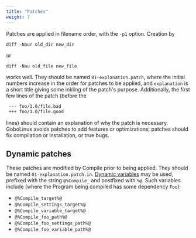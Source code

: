```yaml
---
title: "Patches"
weight: 7
---
```


Patches are applied in filename order, with the `-p1` option. Creation by

```fish
diff -Naur old_dir new_dir
```

or

```fish
diff -Nau old_file new_file
```

works well. They should be named `01-explanation.patch`, where the initial
numbers increase in the order for patches to be applied, and `explanation` is a
short title giving some inkling of the patch's purpose. Additionally, the first
few lines of the patch (before the

```diff
 --- foo/1.0/file.bad
 +++ foo/1.0/file.good
```

lines) should contain an explanation of why the patch is necessary. GoboLinux
avoids patches to add features or optimizations; patches should fix compilation
or installation, or true bugs.

## Dynamic patches

These patches are modified by Compile prior to being applied. They should be
named `01-explanation.patch.in`. [Dynamic variables](#dynamic-variables) may be
used, prefixed with the string `@%Compile_` and postfixed with `%@`. Such
variables include (where the Program being compiled has some dependency `Foo`):

-   `@%Compile_target%@`
-   `@%Compile_settings_target%@`
-   `@%Compile_variable_target%@`
-   `@%Compile_foo_path%@`
-   `@%Compile_foo_settings_path%@`
-   `@%Compile_foo_variable_path%@`